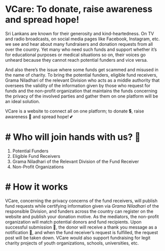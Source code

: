 # VCare: To donate, raise awareness and spread hope!

Sri Lankans are known for their generosity and kind-heartedness. On TV and radio broadcasts, on social media pages like Facebook, Instagram, etc. we see and hear about many fundraisers and donation requests from all over the country. Yet many who need such funds and support whether it’s for educational purposes or medical situations so on, their voices go unheard because they cannot reach potential funders and vice versa. 

And also there’s the issue where some funds get scammed and misused in the name of charity. To bring the potential funders, eligible fund receivers, Grama Niladhari of the relevant Division who acts as a middle authority that oversees the validity of the information given by those who request for funds and the non-profit organization that maintains the funds concerning the privacy of the involved parties and gather them on one platform will be an ideal solution. 

VCare is a website to connect all on one platform; to donate :heavy_dollar_sign:, raise awareness :loudspeaker: and spread hope! :two_hearts:

# # Who will join hands with us? :raised_hands:

1. Potential Funders
2. Eligible Fund Receivers
3. Grama Niladhari of the Relevant Division of the Fund Receiver
4. Non-Profit Organizations

# # How it works

VCare, concerning the privacy concerns of the fund receivers, will publish fund requests while certifying information given via _Grama Niladhari_ of the responsible Division, and funders across the country can register on the website and publish your donation motive. As the mediators, the non-profit organization will match potential donors and fund recipients. 
Upon successful submission :gift:, the donor will receive a thank you message as a notification :bell:, and when the fund receiver’s request is fulfilled, the request post will be taken down. VCare would also support fundraising for legit charity projects of youth organizations, schools, universities, etc.
